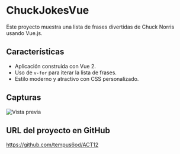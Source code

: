# ChuckJokesVue

Este proyecto muestra una lista de frases divertidas de Chuck Norris usando Vue.js.

## Características

- Aplicación construida con Vue 2.
- Uso de `v-for` para iterar la lista de frases.
- Estilo moderno y atractivo con CSS personalizado.

## Capturas


![Vista previa](capturas/vista1.png)

## URL del proyecto en GitHub

https://github.com/tempus6od/ACT12
